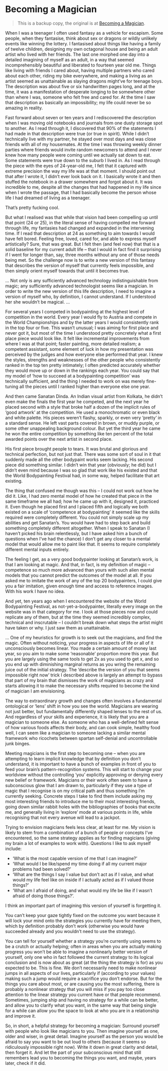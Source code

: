 # Becoming a Magician

> This is a backup copy, the original is at [Becoming a Magician](https://autotranslucence.wordpress.com/2018/03/30/becoming-a-magician/).

When I was a teenager I often used fantasy as a vehicle for escapism. Some people, when they fantasise, think about sex or dragons or wildly unlikely events like winning the lottery. I fantasised about things like having a family of twelve children, designing my own octagonal house and being an adult artist who lived with her friends. The last one morphed one day into a detailed imagining of myself as an adult, in a way that seemed incomprehensibly beautiful and liberated to fourteen year old me. Things like living with friends I cared about, having multiple partners who cared about each other, riding my bike everywhere, and making a living as an artist seemed as unattainable as slaying dragons might’ve for teenage boys. The description was about five or six handwritten pages long, and at the time, it was a manifestation of desperate longing to be somewhere other than where I was, someone who felt free and cared for. At the time I saw that description as basically an impossibility; my life could never be so amazing in reality.

Fast forward about seven or ten years and I rediscovered the description when I was moving old notebooks and journals from one dusty storage spot to another. As I read through it, I discovered that 90% of the statements I had made in that description were true (or true in spirit). While I didn’t technically live with my partner, he stayed over most days and was close friends with all of my housemates. At the time I was throwing weekly dinner parties where friends would invite random newcomers to attend and I never knew how many people were coming until we actually sat down to eat. Some statements were true down to the suburb I lived in. As I read through the piece with the eyes of 24-year-old me, I felt that it captured with extreme precision the way my life was at that moment. I should point out that after I wrote it, I didn’t ever look back on it. I basically wrote it and then stuffed the notebook in a drawer somewhere and forgot about it. It was incredible to me, despite all the changes that had happened in my life since when I wrote the passage, that I had basically become the person whose life I had dreamed of living as a teenager.

That’s pretty fucking cool.

But what I realised was that while that vision had been compelling up until that point (24 or 25), in the literal sense of having compelled me forward through life, my fantasies had changed and expanded in the intervening time. If I read that description at 24 as something to aim towards I would have felt bored. Feeling free, loved, cared for, and able to express myself artistically? Sure, that was great. But I felt then (and feel now) that that is a solid baseline for my current adult life – that I would in fact find it surprising if I went for longer than, say, three months without any one of those needs being met. So the challenge now is to write a new version of this fantasy that describes the version of myself that currently feels impossible, and then simply orient myself towards that until it becomes true.

…
Not only is any sufficiently advanced technology indistinguishable from magic; any sufficiently advanced technologist seems like a magician. In order to write the new version of this life description, I need to imagine a version of myself who, by definition, I cannot understand. If I understood her she wouldn’t be magical.
…

For several years I competed in bodypainting at the highest level of competition in the world. Every year I would fly to Austria and compete in the World Championships and by the latter years I would consistently rank in the top four or five. This wasn’t unusual; I was aiming for first place and never got it, but most of the time I understood pretty concretely what a first place piece would look like. It felt like incremental improvements from where I was at that point; faster painting, more detailed realism; a competent assistant, some element of luck in how my presentation was perceived by the judges and how everyone else performed that year. I knew the styles, strengths and weaknesses of the other people who consistently ranked in the top ten pretty intimately; I often predicted accurately whether they would move up or down in the rankings each year. You could say that my model of ‘how to succeed at a bodypainting competition’ was technically sufficient, and the thing I needed to work on was merely fine-tuning all the pieces until I ranked higher than everyone else one year.

And then came Sanatan Dinda. An Indian visual artist from Kolkata, he didn’t even make the finals the first year he competed, and the next year he placed second with a style that broke half a dozen of the implicit rules of ‘good artwork’ at the competition. He used a monochromatic or even black and white palette. His pieces weren’t flashy, sparkly, or even very ‘pretty’ in a standard sense. He left vast parts covered in brown, or muddy purple, or some other unappealing background colour. But yet the third year he came he won the entire competition by something like ten percent of the total awarded points over the next artist in second place.

His first piece brought people to tears. It was brutal and glorious and technical perfection, but not just that. There was some sort of soul in it that suddenly made all the other bodypaint works seem lacking. His second piece did something similar. I didn’t win that year (obviously; he did) but I didn’t even mind because I was so glad that work like his existed and that the World Bodypainting Festival had, in some way, helped facilitate that art existing.

The thing that confused me though was this – I could not work out how he did it. Like, I had zero mental model of how he created that piece in the same timeframe we all had; how he came up with it, designed it, practiced it. Even though he placed first and I placed fifth and logically we both existed on a scale of ‘competence at bodypainting’ it seemed like the skills required were completely different. You could not simply scale up my abilities and get Sanatan’s. You would have had to step back and build something completely different altogether. When I speak to Sanatan (I haven’t picked his brain relentlessly, but I have asked him a bunch of questions when I’ve had the chance) I don’t get any closer to a mental model that would allow me to paint like that. It seems to require completely different mental inputs entirely.

The feeling I get, as a very good bodypainter looking at Sanatan’s work, is that I am looking at magic. And that, in fact, is my definition of magic – competence so much more advanced than yours with such alien mental models that you cannot predict the outcomes of the model at all. If you asked me to imitate the work of any of the top 20 bodypainters, I could give you a fair imitation, given enough time and access to reference images. With his work I have no idea.

And yet, ten years ago when I encountered the website of the World Bodypainting Festival, as not-yet-a-bodypainter, literally every image on the website was in that category for me. I look at those pieces now and could replicate any of them, but at the time they seemed incredibly complex, technical and inscrutable – I couldn’t break down what steps the artist might have taken or why. I just saw them as unattainable.

…
One of my heuristics for growth is to seek out the magicians, and find the magic. Often without noticing, your progress in aspects of life or all of it unconsciously becomes linear. You made a certain amount of money last year, so you aim to make some ‘reasonable’ proportion more this year. But you are largely using the same tools to get 2x as you used to get x, and so you end up with diminishing marginal returns as you wring the remaining juice out of the initial strategy. The ‘describe the version of you that seems impossible right now’ trick I described above is largely an attempt to bypass that part of my brain that dismisses the work of magicians as crazy and starts allowing it to make the necessary shifts required to become the kind of magician I am envisioning.

The way to extraordinary growth and changes often involves a fundamental ontological or ‘lens’ shift in how you see the world. Magicians are wearing not just better, but fundamentally differently shaped lenses to the rest of us. And regardless of your skills and experience, it is likely that you are a magician to someone else. As someone who has a well-defined felt sense of how various foods affects their body, and can cook simple, healthy food well, I can seem like a magician to someone lacking a similar mental framework who ricochets between spartan self-denial and uncontrollable junk binges.

Meeting magicians is the first step to becoming one – when you are attempting to learn implicit knowledge that by definition you don’t understand, it is important to have a bunch of examples in front of you to feed your brain’s pattern-recognition systems. This will start to change your worldview without the controlling ‘you’ explicitly approving or denying every new belief or framework. Magicians or their work often seem to have a subconscious glow that I am drawn to, particularly if they use a type of magic that I recognise is on my critical path and thus something I’m currently seeking. Concrete steps I take to find them include asking my most interesting friends to introduce me to their most interesting friends, going down similar rabbit holes with the bibliographies of books that excite me, and generally living in ‘explore’ mode at various points in life, while recognising that not every avenue will lead to a jackpot.

Trying to envision magicians feels less clear, at least for me. My vision is likely to stem from a combination of a bunch of people or concepts I’ve encountered, so the same strategy applies as for finding magicians (giving my brain a lot of examples to work with). Questions I like to ask myself include:

- ‘What is the most capable version of me that I can imagine?’
- ‘What would I be like/spend my time doing if all my current major problems had been solved?’
- ‘What are the things I say I value but don’t act as if I value, and what would my life feel like on inside if I actually acted as if I valued those things?’
- ‘What am I afraid of doing, and what would my life be like if I wasn’t afraid of doing those things?’.
 
I think an important part of imagining this version of yourself is forgetting it.

You can’t keep your gaze tightly fixed on the outcome you want because it will lock your mind onto the strategies you currently have for meeting them, which by definition probably don’t work (otherwise you would have succeeded already and you wouldn’t need to use the strategy).

You can tell for yourself whether a strategy you’re currently using seems to be a crutch or actually helping; often in areas when you are actually making progress you won’t be able to imagine a nonlinearly better version of yourself, only one who in fact followed the current strategy to its logical conclusion and is now about as great (at the thing the strategy is for) as you expected to be. This is fine. We don’t necessarily need to make nonlinear jumps in all aspects of our lives, particularly if (according to your values) making such a jump would require a sacrifice you don’t endorse. But for the things you care about most, or are causing you the most suffering, there is probably a nonlinear strategy that you will miss if you pay too close attention to the linear strategy you current have or that people recommend. Sometimes, jumping ship and having no strategy for a while can be better, and allow you to clarify what you want, in the same way that being single for a while can allow you the space to look at who you are in a relationship and improve it.

So, in short, a helpful strategy for becoming a magician: Surround yourself with people who look like magicians to you. Then imagine yourself as one, older and wiser, in great detail. Imagine yourself as the person you would be afraid to say you want to be out loud to others (because it seems so ridiculously impossible right now). Write it down in great clarity and detail, then forget it. And let the part of your subconscious mind that still remembers lead you to becoming the things you want, and maybe, years later, check if it did.